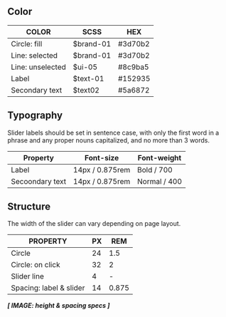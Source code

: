 ## Color

| COLOR                 | SCSS      | HEX      |
|-----------------------|---------  |----------|
| Circle: fill          | $brand-01 | #3d70b2  |
| Line: selected        | $brand-01 | #3d70b2  |
| Line: unselected      | $ui-05    | #8c9ba5  |
| Label                 | $text-01  | #152935  | 
| Secondary text        | $text02   | #5a6872  |

## Typography 

Slider labels should be set in sentence case, with only the first word in a phrase and any proper nouns capitalized, and no more than 3 words. 

| Property | Font-size       | Font-weight  |
|----------|-----------------|--------------|
| Label    | 14px / 0.875rem | Bold / 700 |
| Secoondary text    | 14px / 0.875rem | Normal / 400 |

## Structure

The width of the slider can vary depending on page layout. 

| PROPERTY          | PX | REM   |
|-------------------|----|-------|
| Circle            | 24 | 1.5   |
| Circle: on click  | 32 | 2     |
| Slider line       | 4  | -     |
| Spacing: label & slider | 14 | 0.875     |

**_[ IMAGE: height & spacing specs ]_**



